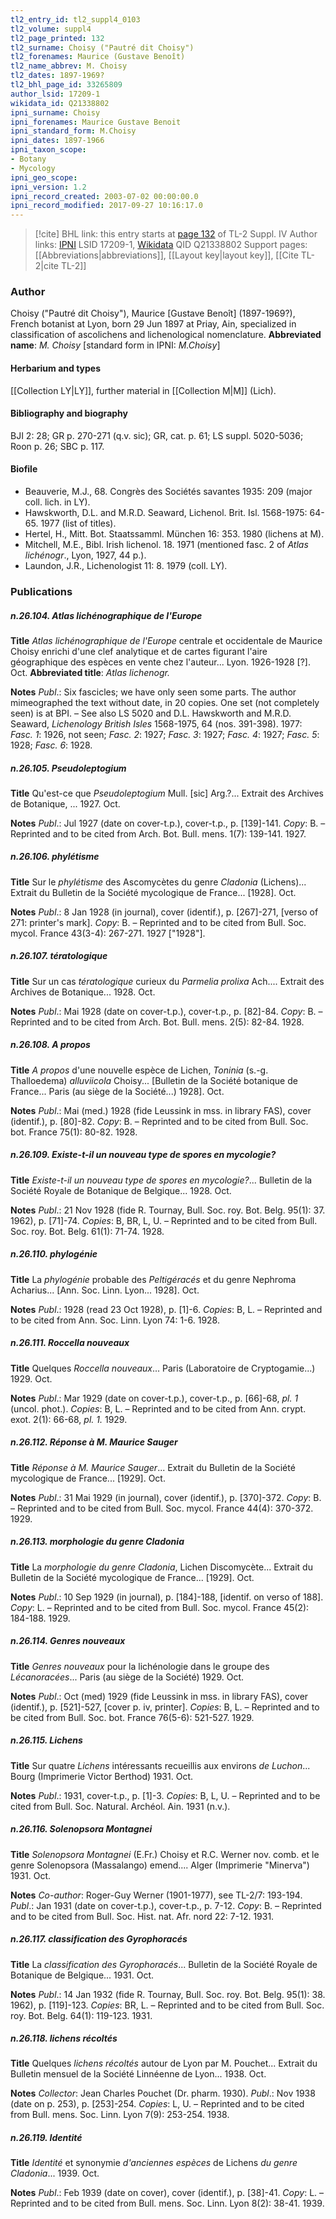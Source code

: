 ```yaml
---
tl2_entry_id: tl2_suppl4_0103
tl2_volume: suppl4
tl2_page_printed: 132
tl2_surname: Choisy ("Pautré dit Choisy")
tl2_forenames: Maurice (Gustave Benoît)
tl2_name_abbrev: M. Choisy
tl2_dates: 1897-1969?
tl2_bhl_page_id: 33265809
author_lsid: 17209-1
wikidata_id: Q21338802
ipni_surname: Choisy
ipni_forenames: Maurice Gustave Benoit
ipni_standard_form: M.Choisy
ipni_dates: 1897-1966
ipni_taxon_scope: 
- Botany
- Mycology
ipni_geo_scope: 
ipni_version: 1.2
ipni_record_created: 2003-07-02 00:00:00.0
ipni_record_modified: 2017-09-27 10:16:17.0
---
```


> [!cite] BHL link: this entry starts at [page 132](https://www.biodiversitylibrary.org/page/33265809) of TL-2 Suppl. IV
> Author links: [IPNI](https://www.ipni.org/a/17209-1) LSID 17209-1, [Wikidata](https://www.wikidata.org/wiki/Q21338802) QID Q21338802
> Support pages: [[Abbreviations|abbreviations]], [[Layout key|layout key]], [[Cite TL-2|cite TL-2]]

### Author

Choisy ("Pautré dit Choisy"), Maurice \[Gustave Benoît\] (1897-1969?), French botanist at Lyon, born 29 Jun 1897 at Priay, Ain, specialized in classification of ascolichens and lichenological nomenclature. 
**Abbreviated name**: *M. Choisy* \[standard form in IPNI: *M.Choisy*\]

#### Herbarium and types

[[Collection LY|LY]], further material in [[Collection M|M]] (Lich).

#### Bibliography and biography

BJI 2: 28; GR p. 270-271 (q.v. sic); GR, cat. p. 61; LS suppl. 5020-5036; Roon p. 26; SBC p. 117.

#### Biofile

- Beauverie, M.J., 68. Congrès des Sociétés savantes 1935: 209 (major coll. lich. in LY).
- Hawskworth, D.L. and M.R.D. Seaward, Lichenol. Brit. Isl. 1568-1975: 64-65. 1977 (list of titles).
- Hertel, H., Mitt. Bot. Staatssamml. München 16: 353. 1980 (lichens at M).
- Mitchell, M.E., Bibl. Irish lichenol. 18. 1971 (mentioned fasc. 2 of *Atlas lichénogr*., Lyon, 1927, 44 p.).
- Laundon, J.R., Lichenologist 11: 8. 1979 (coll. LY).

### Publications

##### n.26.104. Atlas lichénographique de l'Europe

**Title**
*Atlas lichénographique de l'Europe* centrale et occidentale de Maurice Choisy enrichi d'une clef analytique et de cartes figurant l'aire géographique des espèces en vente chez l'auteur... Lyon. 1926-1928 \[?\]. Oct.
**Abbreviated title**: *Atlas lichenogr.*

**Notes**
*Publ*.: Six fascicles; we have only seen some parts. The author mimeographed the text without date, in 20 copies. One set (not completely seen) is at BPI. – See also LS 5020 and D.L. Hawskworth and M.R.D. Seaward, *Lichenology British Isles* 1568-1975, 64 (nos. 391-398). 1977: *Fasc. 1*: 1926, not seen; *Fasc. 2*: 1927; *Fasc. 3*: 1927; *Fasc. 4*: 1927; *Fasc. 5*: 1928; *Fasc. 6*: 1928.

##### n.26.105. Pseudoleptogium

**Title**
Qu'est-ce que *Pseudoleptogium* Mull. \[sic\] Arg.?... Extrait des Archives de Botanique, ... 1927. Oct.

**Notes**
*Publ*.: Jul 1927 (date on cover-t.p.), cover-t.p., p. \[139\]-141. *Copy*: B. – Reprinted and to be cited from Arch. Bot. Bull. mens. 1(7): 139-141. 1927.

##### n.26.106. phylétisme

**Title**
Sur le *phylétisme* des Ascomycètes du genre *Cladonia* (Lichens)... Extrait du Bulletin de la Société mycologique de France... \[1928\]. Oct.

**Notes**
*Publ*.: 8 Jan 1928 (in journal), cover (identif.), p. \[267\]-271, \[verso of 271: printer's mark\].
*Copy*: B. – Reprinted and to be cited from Bull. Soc. mycol. France 43(3-4): 267-271. 1927 \["1928"\].

##### n.26.107. tératologique

**Title**
Sur un cas *tératologique* curieux du *Parmelia prolixa* Ach.... Extrait des Archives de Botanique... 1928. Oct.

**Notes**
*Publ*.: Mai 1928 (date on cover-t.p.), cover-t.p., p. \[82\]-84. *Copy*: B. – Reprinted and to be cited from Arch. Bot. Bull. mens. 2(5): 82-84. 1928.

##### n.26.108. A propos

**Title**
*A propos* d'une nouvelle espèce de Lichen, *Toninia* (s.-g. Thalloedema) *alluviicola* Choisy... \[Bulletin de la Société botanique de France... Paris (au siège de la Société...) 1928\]. Oct.

**Notes**
*Publ*.: Mai (med.) 1928 (fide Leussink in mss. in library FAS), cover (identif.), p. \[80\]-82.
*Copy*: B. – Reprinted and to be cited from Bull. Soc. bot. France 75(1): 80-82. 1928.

##### n.26.109. Existe-t-il un nouveau type de spores en mycologie?

**Title**
*Existe-t-il un nouveau type de spores en mycologie?*... Bulletin de la Société Royale de Botanique de Belgique... 1928. Oct.

**Notes**
*Publ*.: 21 Nov 1928 (fide R. Tournay, Bull. Soc. roy. Bot. Belg. 95(1): 37. 1962), p. \[71\]-74.
*Copies*: B, BR, L, U. – Reprinted and to be cited from Bull. Soc. roy. Bot. Belg. 61(1): 71-74. 1928.

##### n.26.110. phylogénie

**Title**
La *phylogénie* probable des *Peltigéracés* et du genre Nephroma Acharius... \[Ann. Soc. Linn. Lyon... 1928\]. Oct.

**Notes**
*Publ*.: 1928 (read 23 Oct 1928), p. \[1\]-6. *Copies*: B, L. – Reprinted and to be cited from Ann. Soc. Linn. Lyon 74: 1-6. 1928.

##### n.26.111. Roccella nouveaux

**Title**
Quelques *Roccella nouveaux*... Paris (Laboratoire de Cryptogamie...) 1929. Oct.

**Notes**
*Publ*.: Mar 1929 (date on cover-t.p.), cover-t.p., p. \[66\]-68, *pl. 1* (uncol. phot.). *Copies*: B, L. – Reprinted and to be cited from Ann. crypt. exot. 2(1): 66-68, *pl. 1.* 1929.

##### n.26.112. Réponse à M. Maurice Sauger

**Title**
*Réponse à M. Maurice Sauger*... Extrait du Bulletin de la Société mycologique de France... \[1929\]. Oct.

**Notes**
*Publ*.: 31 Mai 1929 (in journal), cover (identif.), p. \[370\]-372. *Copy*: B. – Reprinted and to be cited from Bull. Soc. mycol. France 44(4): 370-372. 1929.

##### n.26.113. morphologie du genre Cladonia

**Title**
La *morphologie du genre Cladonia*, Lichen Discomycète... Extrait du Bulletin de la Société mycologique de France... \[1929\]. Oct.

**Notes**
*Publ*.: 10 Sep 1929 (in journal), p. \[184\]-188, \[identif. on verso of 188\]. *Copy*: L. – Reprinted and to be cited from Bull. Soc. mycol. France 45(2): 184-188. 1929.

##### n.26.114. Genres nouveaux

**Title**
*Genres nouveaux* pour la lichénologie dans le groupe des *Lécanoracées*... Paris (au siège de la Société) 1929. Oct.

**Notes**
*Publ*.: Oct (med) 1929 (fide Leussink in mss. in library FAS), cover (identif.), p. \[521\]-527, \[cover p. iv, printer\]. *Copies*: B, L. – Reprinted and to be cited from Bull. Soc. bot. France 76(5-6): 521-527. 1929.

##### n.26.115. Lichens

**Title**
Sur quatre *Lichens* intéressants recueillis aux environs *de Luchon*... Bourg (Imprimerie Victor Berthod) 1931. Oct.

**Notes**
*Publ*.: 1931, cover-t.p., p. \[1\]-3. *Copies*: B, L, U. – Reprinted and to be cited from Bull. Soc. Natural. Archéol. Ain. 1931 (n.v.).

##### n.26.116. Solenopsora Montagnei

**Title**
*Solenopsora Montagnei* (E.Fr.) Choisy et R.C. Werner nov. comb. et le genre Solenopsora (Massalango) emend.... Alger (Imprimerie "Minerva") 1931. Oct.

**Notes**
*Co-author*: Roger-Guy Werner (1901-1977), see TL-2/7: 193-194.
*Publ*.: Jan 1931 (date on cover-t.p.), cover-t.p., p. 7-12. *Copy*: B. – Reprinted and to be cited from Bull. Soc. Hist. nat. Afr. nord 22: 7-12. 1931.

##### n.26.117. classification des Gyrophoracés

**Title**
La *classification des Gyrophoracés*... Bulletin de la Société Royale de Botanique de Belgique... 1931. Oct.

**Notes**
*Publ*.: 14 Jan 1932 (fide R. Tournay, Bull. Soc. roy. Bot. Belg. 95(1): 38. 1962), p. \[119\]-123.
*Copies*: BR, L. – Reprinted and to be cited from Bull. Soc. roy. Bot. Belg. 64(1): 119-123. 1931.

##### n.26.118. lichens récoltés

**Title**
Quelques *lichens récoltés* autour de Lyon par M. Pouchet... Extrait du Bulletin mensuel de la Société Linnéenne de Lyon... 1938. Oct.

**Notes**
*Collector*: Jean Charles Pouchet (Dr. pharm. 1930).
*Publ*.: Nov 1938 (date on p. 253), p. \[253\]-254. *Copies*: L, U. – Reprinted and to be cited from Bull. mens. Soc. Linn. Lyon 7(9): 253-254. 1938.

##### n.26.119. Identité

**Title**
*Identité* et synonymie *d'anciennes espèces* de Lichens *du genre Cladonia*... 1939. Oct.

**Notes**
*Publ*.: Feb 1939 (date on cover), cover (identif.), p. \[38\]-41. *Copy*: L. – Reprinted and to be cited from Bull. mens. Soc. Linn. Lyon 8(2): 38-41. 1939.

